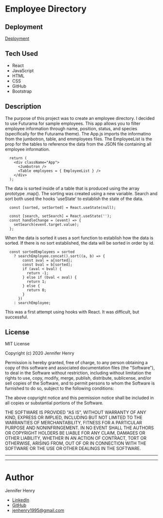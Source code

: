 # Employee Directory

## Deployment

[Deployment](https://jenryhennifer.github.io/employeeDirectory/)

## Tech Used

* React
* JavaScript
* HTML
* CSS
* GitHub
* Bootstrap

## Description

The purpose of this project was to create an employee directory. I decided to use Futurama for sample employees. This app allows you to filter employee information through name, position, status, and species (specifically for the Futurama theme). The App.js imports the informatino from the jumbotron, table, and emmployees files. The EmployeeList is the prop for the tables to reference the data from the JSON file containing all employee information. 

```
  return (
    <div className="App">
      <Jumbotron />
      <Table employees = { EmployeeList } />
    </div>
  );
```

The data is sorted inside of a table that is produced using the array prototype .map(). The sorting was created using a new variable. Search and sort both used the hooks 'useState' to establish the state of the data. 

```
  const [sorted, setSorted] = React.useState(null);

  const [search, setSearch] = React.useState('');
  const handleChange = (event) => {
    setSearch(event.target.value);
  };
```
When the data is sorted it uses a sort function to establish how the data is sorted. If there is no sort established, the data will be sorted in order by id.

```
  const sortedEmployees = sorted
    ? searchEmployee.concat().sort((a, b) => {
        const aval = a[sorted];
        const bval = b[sorted];
        if (aval < bval) {
          return -1;
        } else if (bval < aval) {
          return 1;
        } else {
          return 0;
        }
      })
    : searchEmployee;
```






This was a first attempt using hooks with React. It was difficult, but successful.

## License

MIT License

Copyright (c) 2020 Jennifer Henry

Permission is hereby granted, free of charge, to any person obtaining a copy of this software and associated documentation files (the "Software"), to deal in the Software without restriction, including without limitation the rights to use, copy, modify, merge, publish, distribute, sublicense, and/or sell copies of the Software, and to permit persons to whom the Software is furnished to do so, subject to the following conditions:

The above copyright notice and this permission notice shall be included in all copies or substantial portions of the Software.

THE SOFTWARE IS PROVIDED "AS IS", WITHOUT WARRANTY OF ANY KIND, EXPRESS OR IMPLIED, INCLUDING BUT NOT LIMITED TO THE WARRANTIES OF MERCHANTABILITY, FITNESS FOR A PARTICULAR PURPOSE AND NONINFRINGEMENT. IN NO EVENT SHALL THE AUTHORS OR COPYRIGHT HOLDERS BE LIABLE FOR ANY CLAIM, DAMAGES OR OTHER LIABILITY, WHETHER IN AN ACTION OF CONTRACT, TORT OR OTHERWISE, ARISING FROM, OUT OF OR IN CONNECTION WITH THE SOFTWARE OR THE USE OR OTHER DEALINGS IN THE SOFTWARE.


<hr />
<hr />

# Author

Jennifer Henry

* [LinkedIn](https://www.linkedin.com/in/jennifer-henry-4a540a149/)
* [GitHub](https://github.com/jenryhennifer)
* jenhenry1995@gmail.com